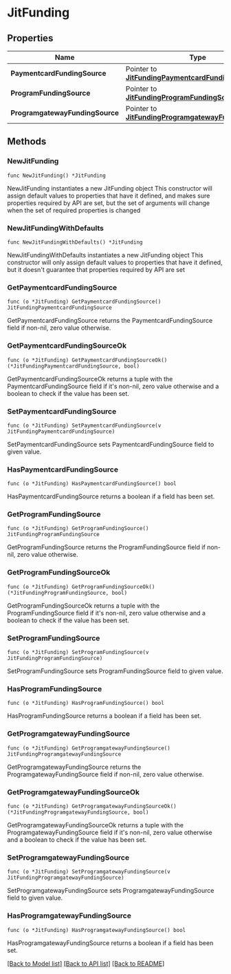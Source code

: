 # JitFunding

## Properties

Name | Type | Description | Notes
------------ | ------------- | ------------- | -------------
**PaymentcardFundingSource** | Pointer to [**JitFundingPaymentcardFundingSource**](JitFundingPaymentcardFundingSource.md) |  | [optional] 
**ProgramFundingSource** | Pointer to [**JitFundingProgramFundingSource**](JitFundingProgramFundingSource.md) |  | [optional] 
**ProgramgatewayFundingSource** | Pointer to [**JitFundingProgramgatewayFundingSource**](JitFundingProgramgatewayFundingSource.md) |  | [optional] 

## Methods

### NewJitFunding

`func NewJitFunding() *JitFunding`

NewJitFunding instantiates a new JitFunding object
This constructor will assign default values to properties that have it defined,
and makes sure properties required by API are set, but the set of arguments
will change when the set of required properties is changed

### NewJitFundingWithDefaults

`func NewJitFundingWithDefaults() *JitFunding`

NewJitFundingWithDefaults instantiates a new JitFunding object
This constructor will only assign default values to properties that have it defined,
but it doesn't guarantee that properties required by API are set

### GetPaymentcardFundingSource

`func (o *JitFunding) GetPaymentcardFundingSource() JitFundingPaymentcardFundingSource`

GetPaymentcardFundingSource returns the PaymentcardFundingSource field if non-nil, zero value otherwise.

### GetPaymentcardFundingSourceOk

`func (o *JitFunding) GetPaymentcardFundingSourceOk() (*JitFundingPaymentcardFundingSource, bool)`

GetPaymentcardFundingSourceOk returns a tuple with the PaymentcardFundingSource field if it's non-nil, zero value otherwise
and a boolean to check if the value has been set.

### SetPaymentcardFundingSource

`func (o *JitFunding) SetPaymentcardFundingSource(v JitFundingPaymentcardFundingSource)`

SetPaymentcardFundingSource sets PaymentcardFundingSource field to given value.

### HasPaymentcardFundingSource

`func (o *JitFunding) HasPaymentcardFundingSource() bool`

HasPaymentcardFundingSource returns a boolean if a field has been set.

### GetProgramFundingSource

`func (o *JitFunding) GetProgramFundingSource() JitFundingProgramFundingSource`

GetProgramFundingSource returns the ProgramFundingSource field if non-nil, zero value otherwise.

### GetProgramFundingSourceOk

`func (o *JitFunding) GetProgramFundingSourceOk() (*JitFundingProgramFundingSource, bool)`

GetProgramFundingSourceOk returns a tuple with the ProgramFundingSource field if it's non-nil, zero value otherwise
and a boolean to check if the value has been set.

### SetProgramFundingSource

`func (o *JitFunding) SetProgramFundingSource(v JitFundingProgramFundingSource)`

SetProgramFundingSource sets ProgramFundingSource field to given value.

### HasProgramFundingSource

`func (o *JitFunding) HasProgramFundingSource() bool`

HasProgramFundingSource returns a boolean if a field has been set.

### GetProgramgatewayFundingSource

`func (o *JitFunding) GetProgramgatewayFundingSource() JitFundingProgramgatewayFundingSource`

GetProgramgatewayFundingSource returns the ProgramgatewayFundingSource field if non-nil, zero value otherwise.

### GetProgramgatewayFundingSourceOk

`func (o *JitFunding) GetProgramgatewayFundingSourceOk() (*JitFundingProgramgatewayFundingSource, bool)`

GetProgramgatewayFundingSourceOk returns a tuple with the ProgramgatewayFundingSource field if it's non-nil, zero value otherwise
and a boolean to check if the value has been set.

### SetProgramgatewayFundingSource

`func (o *JitFunding) SetProgramgatewayFundingSource(v JitFundingProgramgatewayFundingSource)`

SetProgramgatewayFundingSource sets ProgramgatewayFundingSource field to given value.

### HasProgramgatewayFundingSource

`func (o *JitFunding) HasProgramgatewayFundingSource() bool`

HasProgramgatewayFundingSource returns a boolean if a field has been set.


[[Back to Model list]](../README.md#documentation-for-models) [[Back to API list]](../README.md#documentation-for-api-endpoints) [[Back to README]](../README.md)


